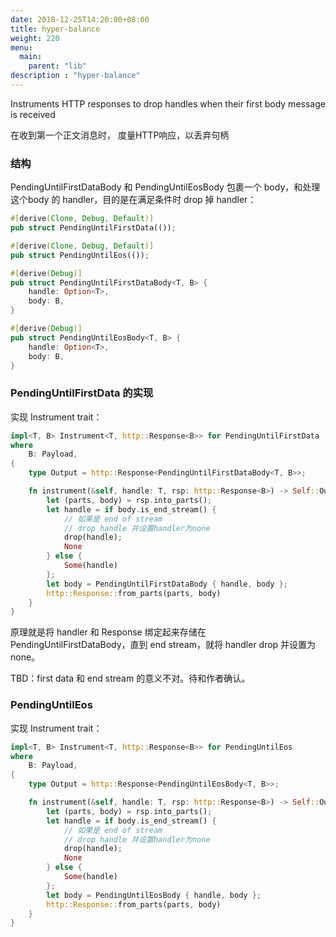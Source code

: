 ```yaml
---
date: 2018-12-25T14:20:00+08:00
title: hyper-balance
weight: 220
menu:
  main:
    parent: "lib"
description : "hyper-balance"
---
```




Instruments HTTP responses to drop handles when their first body message is received

在收到第一个正文消息时，  度量HTTP响应，以丢弃句柄

### 结构

PendingUntilFirstDataBody 和 PendingUntilEosBody 包裹一个 body，和处理这个body 的 handler，目的是在满足条件时 drop 掉 handler：

```rust
#[derive(Clone, Debug, Default)]
pub struct PendingUntilFirstData(());

#[derive(Clone, Debug, Default)]
pub struct PendingUntilEos(());

#[derive(Debug)]
pub struct PendingUntilFirstDataBody<T, B> {
    handle: Option<T>,
    body: B,
}

#[derive(Debug)]
pub struct PendingUntilEosBody<T, B> {
    handle: Option<T>,
    body: B,
}
```

### PendingUntilFirstData 的实现

实现 Instrument trait：

```rust
impl<T, B> Instrument<T, http::Response<B>> for PendingUntilFirstData
where
    B: Payload,
{
    type Output = http::Response<PendingUntilFirstDataBody<T, B>>;

    fn instrument(&self, handle: T, rsp: http::Response<B>) -> Self::Output {
        let (parts, body) = rsp.into_parts();
        let handle = if body.is_end_stream() {
            // 如果是 end of stream
            // drop handle 并设置handler为none
            drop(handle);
            None
        } else {
            Some(handle)
        };
        let body = PendingUntilFirstDataBody { handle, body };
        http::Response::from_parts(parts, body)
    }
}
```

原理就是将 handler 和 Response 绑定起来存储在 PendingUntilFirstDataBody，直到 end stream，就将 handler drop 并设置为 none。

TBD：first data 和 end stream 的意义不对。待和作者确认。

### PendingUntilEos

实现 Instrument trait：

```rust
impl<T, B> Instrument<T, http::Response<B>> for PendingUntilEos
where
    B: Payload,
{
    type Output = http::Response<PendingUntilEosBody<T, B>>;

    fn instrument(&self, handle: T, rsp: http::Response<B>) -> Self::Output {
        let (parts, body) = rsp.into_parts();
        let handle = if body.is_end_stream() {
            // 如果是 end of stream
            // drop handle 并设置handler为none
            drop(handle);
            None
        } else {
            Some(handle)
        };
        let body = PendingUntilEosBody { handle, body };
        http::Response::from_parts(parts, body)
    }
}
```

